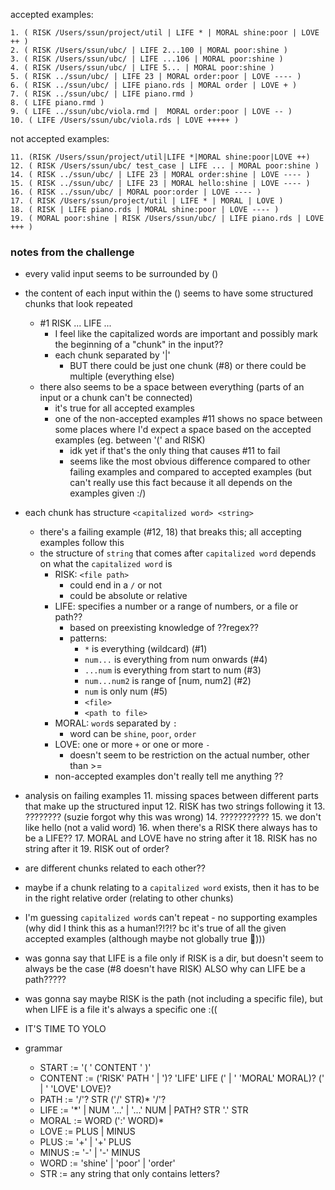 accepted examples:
```
1. ( RISK /Users/ssun/project/util | LIFE * | MORAL shine:poor | LOVE ++ )
2. ( RISK /Users/ssun/ubc/ | LIFE 2...100 | MORAL poor:shine )
3. ( RISK /Users/ssun/ubc/ | LIFE ...106 | MORAL poor:shine )
4. ( RISK /Users/ssun/ubc/ | LIFE 5... | MORAL poor:shine )
5. ( RISK ../ssun/ubc/ | LIFE 23 | MORAL order:poor | LOVE ---- )
6. ( RISK ../ssun/ubc/ | LIFE piano.rds | MORAL order | LOVE + )
7. ( RISK ../ssun/ubc/ | LIFE piano.rmd )
8. ( LIFE piano.rmd )
9. ( LIFE ../ssun/ubc/viola.rmd |  MORAL order:poor | LOVE -- )
10. ( LIFE /Users/ssun/ubc/viola.rds | LOVE +++++ )
```

not accepted examples:
```
11. (RISK /Users/ssun/project/util|LIFE *|MORAL shine:poor|LOVE ++)
12. ( RISK /Users/ssun/ubc/ test_case | LIFE ... | MORAL poor:shine )
14. ( RISK ../ssun/ubc/ | LIFE 23 | MORAL order:shine | LOVE ---- )
15. ( RISK ../ssun/ubc/ | LIFE 23 | MORAL hello:shine | LOVE ---- )
16. ( RISK ../ssun/ubc/ | MORAL poor:order | LOVE ---- )
17. ( RISK /Users/ssun/project/util | LIFE * | MORAL | LOVE )
18. ( RISK | LIFE piano.rds | MORAL shine:poor | LOVE ---- )
19. ( MORAL poor:shine | RISK /Users/ssun/ubc/ | LIFE piano.rds | LOVE +++ )
```

### notes from the challenge
- every valid input seems to be surrounded by ()
- the content of each input within the () seems to have some structured chunks that look repeated
  - #1 RISK ... LIFE ... 
    - I feel like the capitalized words are important and possibly mark the beginning of a "chunk" in the input??
    - each chunk separated by '|' 
      - BUT there could be just one chunk (#8) or there could be multiple (everything else)
  - there also seems to be a space between everything (parts of an input or a chunk can't be connected)
    - it's true for all accepted examples
    - one of the non-accepted examples #11 shows no space between some places where I'd expect a space based on the accepted examples (eg. between '(' and RISK)
      - idk yet if that's the only thing that causes #11 to fail
      - seems like the most obvious difference compared to other failing examples and compared to accepted examples (but can't really use this fact because it all depends on the examples given :/)
- each chunk has structure `<capitalized word> <string>`
  - there's a failing example (#12, 18) that breaks this; all accepting examples follow this
  - the structure of `string` that comes after `capitalized word` depends on what the `capitalized word` is
    - RISK: `<file path>` 
      - could end in a `/` or not
      - could be absolute or relative
    - LIFE: specifies a number or a range of numbers, or a file or path??
      - based on preexisting knowledge of ??regex??
      - patterns:
        - `*` is everything (wildcard) (#1)
        - `num...` is everything from num onwards (#4)
        - `...num` is everything from start to num (#3)
        - `num...num2` is range of [num, num2] (#2)
        - `num` is only num (#5)
        - `<file>`
        - `<path to file>`
    - MORAL: `word`s separated by `:`
      - word can be `shine`, `poor`, `order`
    - LOVE: one or more `+` or one or more `-`
      - doesn't seem to be restriction on the actual number, other than >=
    - non-accepted examples don't really tell me anything ??
- analysis on failing examples
  11. missing spaces between different parts that make up the structured input
  12. RISK has two strings following it
  13. ???????? (suzie forgot why this was wrong)
  14. ???????????
  15. we don't like hello (not a valid word)
  16. when there's a RISK there always has to be a LIFE??
  17. MORAL and LOVE have no string after it
  18. RISK has no string after it
  19. RISK out of order?
- are different chunks related to each other??
- maybe if a chunk relating to a `capitalized word` exists, then it has to be in the right relative order (relating to other chunks)
- I'm guessing `capitalized word`s can't repeat - no supporting examples (why did I think this as a human!?!?!? bc it's true of all the given accepted examples (although maybe not globally true :thinking:)))
- was gonna say that LIFE is a file only if RISK is a dir, but doesn't seem to always be the case (#8 doesn't have RISK) ALSO why can LIFE be a path?????
- was gonna say maybe RISK is the path (not including a specific file), but when LIFE is a file it's always a specific one :((

- IT'S TIME TO YOLO
- grammar
  - START := '( ' CONTENT ' )'
  - CONTENT := ('RISK' PATH ' | ')? 'LIFE' LIFE (' | ' 'MORAL' MORAL)? (' | ' 'LOVE' LOVE)?
  - PATH := '/'? STR ('/' STR)* '/'?
  - LIFE := '*' | NUM '...' | '...' NUM | PATH? STR '.' STR
  - MORAL := WORD (':' WORD)*
  - LOVE := PLUS | MINUS
  - PLUS := '+' | '+' PLUS
  - MINUS := '-' | '-' MINUS
  - WORD := 'shine' | 'poor' | 'order'
  - STR := any string that only contains letters?
  